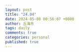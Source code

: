 ```yaml
---
layout: post
title: "24.04"
date: 2024-05-08 00:56:07 +0800
author: 丘海东 
tags: daily
comments: true
categories: personal
published: true
---
```

